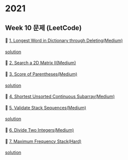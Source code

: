 # 2021
## Week 10 문제 (LeetCode)

####
👀 [1. Longest Word in Dictionary through Deleting(Medium)](https://leetcode.com/explore/challenge/card/february-leetcoding-challenge-2021/587/week-4-february-22nd-february-28th/3649/)
####
[solution](https://github.com/so-ohee/Algorithm/blob/main/src/me/algo/LeetCode/L_524.java)


####
👀 [2. Search a 2D Matrix II(Medium)](https://leetcode.com/explore/challenge/card/february-leetcoding-challenge-2021/587/week-4-february-22nd-february-28th/3650/)
####



####
👀 [3. Score of Parentheses(Medium)](https://leetcode.com/explore/challenge/card/february-leetcoding-challenge-2021/587/week-4-february-22nd-february-28th/3651/)
####
[solution](https://github.com/so-ohee/Algorithm/blob/main/src/me/algo/LeetCode/L_856.java)


####
👀 [4. Shortest Unsorted Continuous Subarray(Medium)](https://leetcode.com/explore/challenge/card/february-leetcoding-challenge-2021/587/week-4-february-22nd-february-28th/3652/)
####



####
👀 [5. Validate Stack Sequences(Medium)](https://leetcode.com/explore/challenge/card/february-leetcoding-challenge-2021/587/week-4-february-22nd-february-28th/3653/)
####
[solution](https://github.com/so-ohee/Algorithm/blob/main/src/me/algo/LeetCode/L_946.java)


####
👀 [6. Divide Two Integers(Medium)](https://leetcode.com/explore/challenge/card/february-leetcoding-challenge-2021/587/week-4-february-22nd-february-28th/3654/)
####



####
👀 [7. Maximum Frequency Stack(Hard)](https://leetcode.com/explore/challenge/card/february-leetcoding-challenge-2021/587/week-4-february-22nd-february-28th/3655/)
####
[solution](https://github.com/so-ohee/Algorithm/blob/main/src/me/algo/LeetCode/L_895.java)
